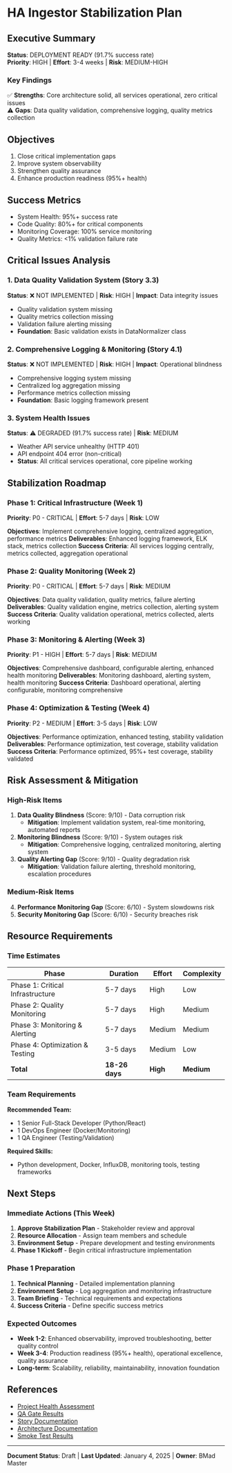 # HA Ingestor Stabilization Plan

## Executive Summary
**Status**: DEPLOYMENT READY (91.7% success rate)  
**Priority**: HIGH | **Effort**: 3-4 weeks | **Risk**: MEDIUM-HIGH

### Key Findings
✅ **Strengths**: Core architecture solid, all services operational, zero critical issues  
⚠️ **Gaps**: Data quality validation, comprehensive logging, quality metrics collection

## Objectives
1. Close critical implementation gaps
2. Improve system observability  
3. Strengthen quality assurance
4. Enhance production readiness (95%+ health)

## Success Metrics
- System Health: 95%+ success rate
- Code Quality: 80%+ for critical components
- Monitoring Coverage: 100% service monitoring
- Quality Metrics: <1% validation failure rate

## Critical Issues Analysis

### 1. Data Quality Validation System (Story 3.3)
**Status**: ❌ NOT IMPLEMENTED | **Risk**: HIGH | **Impact**: Data integrity issues
- Quality validation system missing
- Quality metrics collection missing  
- Validation failure alerting missing
- **Foundation**: Basic validation exists in DataNormalizer class

### 2. Comprehensive Logging & Monitoring (Story 4.1)
**Status**: ❌ NOT IMPLEMENTED | **Risk**: HIGH | **Impact**: Operational blindness
- Comprehensive logging system missing
- Centralized log aggregation missing
- Performance metrics collection missing
- **Foundation**: Basic logging framework present

### 3. System Health Issues
**Status**: ⚠️ DEGRADED (91.7% success rate) | **Risk**: MEDIUM
- Weather API service unhealthy (HTTP 401)
- API endpoint 404 error (non-critical)
- **Status**: All critical services operational, core pipeline working

## Stabilization Roadmap

### Phase 1: Critical Infrastructure (Week 1)
**Priority**: P0 - CRITICAL | **Effort**: 5-7 days | **Risk**: LOW

**Objectives**: Implement comprehensive logging, centralized aggregation, performance metrics
**Deliverables**: Enhanced logging framework, ELK stack, metrics collection
**Success Criteria**: All services logging centrally, metrics collected, aggregation operational

### Phase 2: Quality Monitoring (Week 2)  
**Priority**: P0 - CRITICAL | **Effort**: 5-7 days | **Risk**: MEDIUM

**Objectives**: Data quality validation, quality metrics, failure alerting
**Deliverables**: Quality validation engine, metrics collection, alerting system
**Success Criteria**: Quality validation operational, metrics collected, alerts working

### Phase 3: Monitoring & Alerting (Week 3)
**Priority**: P1 - HIGH | **Effort**: 5-7 days | **Risk**: MEDIUM

**Objectives**: Comprehensive dashboard, configurable alerting, enhanced health monitoring
**Deliverables**: Monitoring dashboard, alerting system, health monitoring
**Success Criteria**: Dashboard operational, alerting configurable, monitoring comprehensive

### Phase 4: Optimization & Testing (Week 4)
**Priority**: P2 - MEDIUM | **Effort**: 3-5 days | **Risk**: LOW

**Objectives**: Performance optimization, enhanced testing, stability validation
**Deliverables**: Performance optimization, test coverage, stability validation
**Success Criteria**: Performance optimized, 95%+ test coverage, stability validated

## Risk Assessment & Mitigation

### High-Risk Items
1. **Data Quality Blindness** (Score: 9/10) - Data corruption risk
   - **Mitigation**: Implement validation system, real-time monitoring, automated reports
2. **Monitoring Blindness** (Score: 9/10) - System outages risk  
   - **Mitigation**: Comprehensive logging, centralized monitoring, alerting system
3. **Quality Alerting Gap** (Score: 9/10) - Quality degradation risk
   - **Mitigation**: Validation failure alerting, threshold monitoring, escalation procedures

### Medium-Risk Items
4. **Performance Monitoring Gap** (Score: 6/10) - System slowdowns risk
5. **Security Monitoring Gap** (Score: 6/10) - Security breaches risk

## Resource Requirements

### Time Estimates
| Phase | Duration | Effort | Complexity |
|-------|----------|--------|------------|
| Phase 1: Critical Infrastructure | 5-7 days | High | Low |
| Phase 2: Quality Monitoring | 5-7 days | High | Medium |
| Phase 3: Monitoring & Alerting | 5-7 days | Medium | Medium |
| Phase 4: Optimization & Testing | 3-5 days | Medium | Low |
| **Total** | **18-26 days** | **High** | **Medium** |

### Team Requirements
**Recommended Team:**
- 1 Senior Full-Stack Developer (Python/React)
- 1 DevOps Engineer (Docker/Monitoring)  
- 1 QA Engineer (Testing/Validation)

**Required Skills:**
- Python development, Docker, InfluxDB, monitoring tools, testing frameworks

## Next Steps

### Immediate Actions (This Week)
1. **Approve Stabilization Plan** - Stakeholder review and approval
2. **Resource Allocation** - Assign team members and schedule  
3. **Environment Setup** - Prepare development and testing environments
4. **Phase 1 Kickoff** - Begin critical infrastructure implementation

### Phase 1 Preparation
1. **Technical Planning** - Detailed implementation planning
2. **Environment Setup** - Log aggregation and monitoring infrastructure
3. **Team Briefing** - Technical requirements and expectations
4. **Success Criteria** - Define specific success metrics

### Expected Outcomes
- **Week 1-2**: Enhanced observability, improved troubleshooting, better quality control
- **Week 3-4**: Production readiness (95%+ health), operational excellence, quality assurance
- **Long-term**: Scalability, reliability, maintainability, innovation foundation

## References
- [Project Health Assessment](docs/FINAL_PROJECT_STATUS.md)
- [QA Gate Results](docs/qa/gates/)
- [Story Documentation](docs/stories/)
- [Architecture Documentation](docs/architecture/)
- [Smoke Test Results](docs/SMOKE_TESTS.md)

---
**Document Status**: Draft | **Last Updated**: January 4, 2025 | **Owner**: BMad Master
